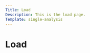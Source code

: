 ```yaml
---
Title: Load
Description: This is the load page.
Template: single-analysis
---
```


Load
==========================